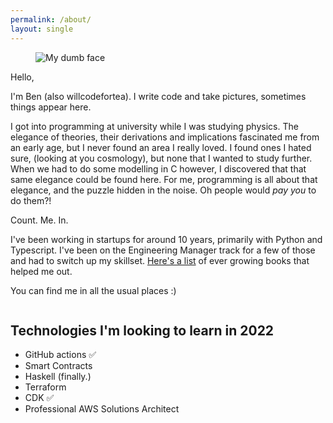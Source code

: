 ```yaml
---
permalink: /about/
layout: single
---
```


<figure class="align-right">
  <img alt="My dumb face" src="https://www.gravatar.com/avatar/f279406cab853bc537210949263d69d9?size=300" />
</figure>

Hello,

I'm Ben (also willcodefortea). I write code and take pictures, sometimes things appear here.


I got into programming at university while I was studying physics. The elegance of theories, their derivations and implications fascinated me from an early age, but I never found an area I really loved. I found ones I hated sure, (looking at you cosmology), but none that I wanted to study further. When we had to do some modelling in C however, I discovered that that same elegance could be found here. For me, programming is all about that elegance, and the puzzle hidden in the noise. Oh people would _pay you_ to do them?!

Count. Me. In.

I've been working in startups for around 10 years, primarily with Python and Typescript. I've been on the Engineering Manager track for a few of those and had to switch up my skillset. [Here's a list](/books-that-might-be-worth-reading/) of ever growing books that helped me out.

You can find me in all the usual places :)

<div style="display: flex; justify-content: space-evenly; font-size: 36px;">
  <a href="https://www.github.com/willcodefortea" target="_blank"><i class="fab fa-fw fa-github"></i></a>
  <a href="https://www.linkedin.com/in/ben-emery-willcodefortea/" target="_blank"><i class="fab fa-fw fa-linkedin"></i></a>
</div>

## Technologies I'm looking to learn in 2022

* GitHub actions ✅
* Smart Contracts
* Haskell (finally.)
* Terraform
* CDK ✅
* Professional AWS Solutions Architect
